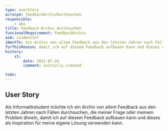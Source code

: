 ```yaml
---
type: userStory
acronym: feedbackArchivDurchsuchen
responsible:
	- ako
title: Feedback-Archiv durchsuchen
funcionalRequirement: FeedbackArchiv
asA: studentInf 
iWantTo: ein Archiv von altem Feedback aus den letzten Jahren nach Fällen durchsuchen, die meiner Frage oder meinem Problem ähneln
forThisReason: damit ich auf diesem Feedback aufbauen kann und dieses als Inspiration für meine eigene Lösung verwenden kann
history:
	v1:
		date: 2021-07-24
		comment: initially created

todo:
---
```


## User Story

Als Informatikstudent möchte ich ein Archiv von altem Feedback aus den letzten Jahren nach Fällen durchsuchen, die meiner Frage oder meinem Problem ähneln, damit ich auf diesem Feedback aufbauen kann und dieses als Inspiration für meine eigene Lösung verwenden kann.
